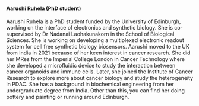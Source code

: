 #### **Aarushi Ruhela (PhD student)**

Aarushi Ruhela is a PhD student funded by the University of Edinburgh, working on the interface of electronics and synthetic biology. She is co-supervised by Dr Nadanai Laohakunakorn in the School of Biological Sciences. She is working on developing a multiplexed electronic readout system for cell free synthetic biology biosensors. Aarushi moved to the UK from India in 2021 because of her keen interest in cancer research. She did her MRes from the Imperial College London in Cancer Technology where she developed a microfluidic device to study the interaction between cancer organoids and immune cells. Later, she joined the Institute of Cancer Research to explore more about cancer biology and study the heterogeneity in PDAC. She has a background in biochemical engineering from her undergraduate degree from India. Other than this, you can find her doing pottery and painting or running around Edinburgh.
